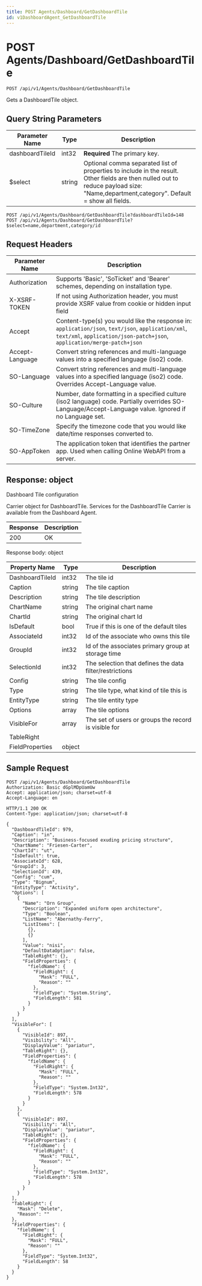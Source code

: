 ```yaml
---
title: POST Agents/Dashboard/GetDashboardTile
id: v1DashboardAgent_GetDashboardTile
---
```


# POST Agents/Dashboard/GetDashboardTile

```http
POST /api/v1/Agents/Dashboard/GetDashboardTile
```

Gets a DashboardTile object.







## Query String Parameters

| Parameter Name | Type |  Description |
|----------------|------|--------------|
| dashboardTileId | int32 | **Required** The primary key. |
| $select | string |  Optional comma separated list of properties to include in the result. Other fields are then nulled out to reduce payload size: "Name,department,category". Default = show all fields. |

```http
POST /api/v1/Agents/Dashboard/GetDashboardTile?dashboardTileId=148
POST /api/v1/Agents/Dashboard/GetDashboardTile?$select=name,department,category/id
```


## Request Headers

| Parameter Name | Description |
|----------------|-------------|
| Authorization  | Supports 'Basic', 'SoTicket' and 'Bearer' schemes, depending on installation type. |
| X-XSRF-TOKEN   | If not using Authorization header, you must provide XSRF value from cookie or hidden input field |
| Accept         | Content-type(s) you would like the response in: `application/json`, `text/json`, `application/xml`, `text/xml`, `application/json-patch+json`, `application/merge-patch+json` |
| Accept-Language | Convert string references and multi-language values into a specified language (iso2) code. |
| SO-Language | Convert string references and multi-language values into a specified language (iso2) code. Overrides Accept-Language value. |
| SO-Culture | Number, date formatting in a specified culture (iso2 language) code. Partially overrides SO-Language/Accept-Language value. Ignored if no Language set. |
| SO-TimeZone | Specify the timezone code that you would like date/time responses converted to. |
| SO-AppToken | The application token that identifies the partner app. Used when calling Online WebAPI from a server. |


## Response: object

Dashboard Tile configuration



Carrier object for DashboardTile.
Services for the DashboardTile Carrier is available from the <see cref="T:SuperOffice.CRM.Services.IDashboardAgent">Dashboard Agent</see>.

| Response | Description |
|----------------|-------------|
| 200 | OK |

Response body: object

| Property Name | Type |  Description |
|----------------|------|--------------|
| DashboardTileId | int32 | The tile id |
| Caption | string | The tile caption |
| Description | string | The tile description |
| ChartName | string | The original chart name |
| ChartId | string | The original chart Id |
| IsDefault | bool | True if this is one of the default tiles |
| AssociateId | int32 | Id of the associate who owns this tile |
| GroupId | int32 | Id of the associates primary group at storage time |
| SelectionId | int32 | The selection that defines the data filter/restrictions |
| Config | string | The tile config |
| Type | string | The tile type, what kind of tile this is |
| EntityType | string | The tile entity type |
| Options | array | The tile options |
| VisibleFor | array | The set of users or groups the record is visible for |
| TableRight |  |  |
| FieldProperties | object |  |

## Sample Request

```http!
POST /api/v1/Agents/Dashboard/GetDashboardTile
Authorization: Basic dGplMDpUamUw
Accept: application/json; charset=utf-8
Accept-Language: en
```

```http_
HTTP/1.1 200 OK
Content-Type: application/json; charset=utf-8

{
  "DashboardTileId": 979,
  "Caption": "in",
  "Description": "Business-focused exuding pricing structure",
  "ChartName": "Friesen-Carter",
  "ChartId": "ut",
  "IsDefault": true,
  "AssociateId": 628,
  "GroupId": 3,
  "SelectionId": 439,
  "Config": "cum",
  "Type": "Bignum",
  "EntityType": "Activity",
  "Options": [
    {
      "Name": "Orn Group",
      "Description": "Expanded uniform open architecture",
      "Type": "Boolean",
      "ListName": "Abernathy-Ferry",
      "ListItems": [
        {},
        {}
      ],
      "Value": "nisi",
      "DefaultDataOption": false,
      "TableRight": {},
      "FieldProperties": {
        "fieldName": {
          "FieldRight": {
            "Mask": "FULL",
            "Reason": ""
          },
          "FieldType": "System.String",
          "FieldLength": 581
        }
      }
    }
  ],
  "VisibleFor": [
    {
      "VisibleId": 897,
      "Visibility": "All",
      "DisplayValue": "pariatur",
      "TableRight": {},
      "FieldProperties": {
        "fieldName": {
          "FieldRight": {
            "Mask": "FULL",
            "Reason": ""
          },
          "FieldType": "System.Int32",
          "FieldLength": 578
        }
      }
    },
    {
      "VisibleId": 897,
      "Visibility": "All",
      "DisplayValue": "pariatur",
      "TableRight": {},
      "FieldProperties": {
        "fieldName": {
          "FieldRight": {
            "Mask": "FULL",
            "Reason": ""
          },
          "FieldType": "System.Int32",
          "FieldLength": 578
        }
      }
    }
  ],
  "TableRight": {
    "Mask": "Delete",
    "Reason": ""
  },
  "FieldProperties": {
    "fieldName": {
      "FieldRight": {
        "Mask": "FULL",
        "Reason": ""
      },
      "FieldType": "System.Int32",
      "FieldLength": 58
    }
  }
}
```